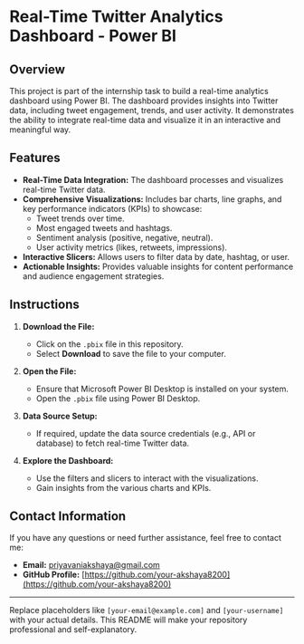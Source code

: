 
# Real-Time Twitter Analytics Dashboard - Power BI

## Overview
This project is part of the internship task to build a real-time analytics dashboard using Power BI. The dashboard provides insights into Twitter data, including tweet engagement, trends, and user activity. It demonstrates the ability to integrate real-time data and visualize it in an interactive and meaningful way.

## Features
- **Real-Time Data Integration:** The dashboard processes and visualizes real-time Twitter data.
- **Comprehensive Visualizations:** Includes bar charts, line graphs, and key performance indicators (KPIs) to showcase:
  - Tweet trends over time.
  - Most engaged tweets and hashtags.
  - Sentiment analysis (positive, negative, neutral).
  - User activity metrics (likes, retweets, impressions).
- **Interactive Slicers:** Allows users to filter data by date, hashtag, or user.
- **Actionable Insights:** Provides valuable insights for content performance and audience engagement strategies.

## Instructions
1. **Download the File:**
   - Click on the `.pbix` file in this repository.
   - Select **Download** to save the file to your computer.

2. **Open the File:**
   - Ensure that Microsoft Power BI Desktop is installed on your system.
   - Open the `.pbix` file using Power BI Desktop.

3. **Data Source Setup:**
   - If required, update the data source credentials (e.g., API or database) to fetch real-time Twitter data.

4. **Explore the Dashboard:**
   - Use the filters and slicers to interact with the visualizations.
   - Gain insights from the various charts and KPIs.

## Contact Information
If you have any questions or need further assistance, feel free to contact me:

- **Email:** priyavaniakshaya@gmail.com
- **GitHub Profile:** [https://github.com/your-akshaya8200](https://github.com/your-akshaya8200)

---



Replace placeholders like `[your-email@example.com]` and `[your-username]` with your actual details. This README will make your repository professional and self-explanatory.
